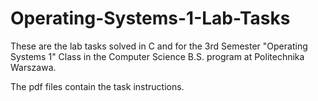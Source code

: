 # Operating-Systems-1-Lab-Tasks
These are the lab tasks solved in C and for the 3rd Semester "Operating Systems 1" Class in the Computer Science B.S. program at Politechnika Warszawa.

The pdf files contain the task instructions. 

